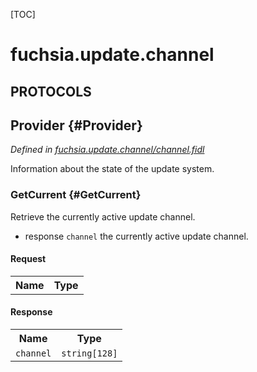 [TOC]

# fuchsia.update.channel


## **PROTOCOLS**

## Provider {#Provider}
*Defined in [fuchsia.update.channel/channel.fidl](https://fuchsia.googlesource.com/fuchsia/+/master/sdk/fidl/fuchsia.update.channel/channel.fidl#9)*

<p>Information about the state of the update system.</p>

### GetCurrent {#GetCurrent}

<p>Retrieve the currently active update channel.</p>
<ul>
<li>response <code>channel</code> the currently active update channel.</li>
</ul>

#### Request
<table>
    <tr><th>Name</th><th>Type</th></tr>
    </table>


#### Response
<table>
    <tr><th>Name</th><th>Type</th></tr>
    <tr>
            <td><code>channel</code></td>
            <td>
                <code>string[128]</code>
            </td>
        </tr></table>















